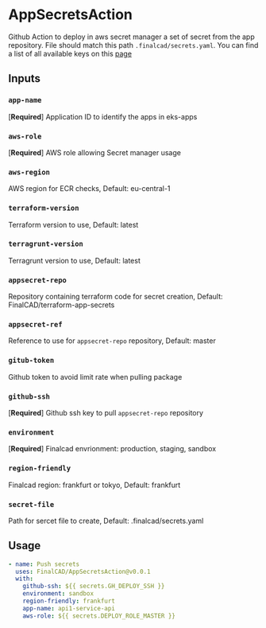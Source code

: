 # AppSecretsAction

Github Action to deploy in aws secret manager a set of secret from the app repository.
File should match this path `.finalcad/secrets.yaml`. You can find a list of all available keys on this [page](https://finalcad.atlassian.net/wiki/spaces/INFRA/pages/3213590529/Security+secrets)

## Inputs
### `app-name`
[**Required**] Application ID to identify the apps in eks-apps

### `aws-role`
[**Required**] AWS role allowing Secret manager usage

### `aws-region`
AWS region for ECR checks, Default: eu-central-1

### `terraform-version`
Terraform version to use, Default: latest

### `terragrunt-version`
Terragrunt version to use, Default: latest

### `appsecret-repo`
Repository containing terraform code for secret creation, Default: FinalCAD/terraform-app-secrets

### `appsecret-ref`
Reference to use for `appsecret-repo` repository, Default: master

### `gitub-token`
Github token to avoid limit rate when pulling package

### `github-ssh`
[**Required**] Github ssh key to pull `appsecret-repo` repository

### `environment`
[**Required**] Finalcad envrionment: production, staging, sandbox

### `region-friendly`
Finalcad region: frankfurt or tokyo, Default: frankfurt

### `secret-file`
Path for sercet file to create, Default: .finalcad/secrets.yaml

## Usage

```yaml
- name: Push secrets
  uses: FinalCAD/AppSecretsAction@v0.0.1
  with:
    github-ssh: ${{ secrets.GH_DEPLOY_SSH }}
    environment: sandbox
    region-friendly: frankfurt
    app-name: api1-service-api
    aws-role: ${{ secrets.DEPLOY_ROLE_MASTER }}
```

